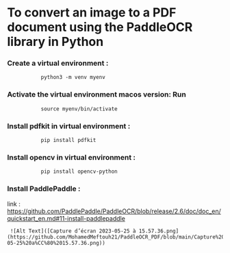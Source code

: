 # To convert an image to a PDF document using the PaddleOCR library in Python


### Create a virtual environment :

               python3 -m venv myenv
               
               
### Activate the virtual environment macos version: Run 

               source myenv/bin/activate


###  Install pdfkit in  virtual environment :
               pip install pdfkit


### Install opencv in  virtual environment :

               pip install opencv-python
           
           
### Install PaddlePaddle  : 

  link : https://github.com/PaddlePaddle/PaddleOCR/blob/release/2.6/doc/doc_en/quickstart_en.md#11-install-paddlepaddle
   
     ![Alt Text]([Capture d’écran 2023-05-25 à 15.57.36.png](https://github.com/MohamedMeftouh21/PaddleOCR_PDF/blob/main/Capture%20d%E2%80%99e%CC%81cran%202023-05-25%20a%CC%80%2015.57.36.png))

